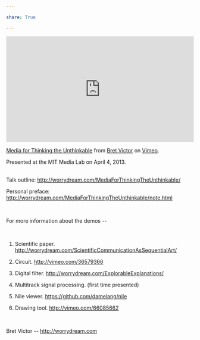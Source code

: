 ---  
share: True  
---  
<div style="padding:56.25% 0 0 0;position:relative;"><iframe src="https://player.vimeo.com/video/67076984?h=f57f26cc02&portrait=0" style="position:absolute;top:0;left:0;width:100%;height:100%;" frameborder="0" allow="autoplay; fullscreen; picture-in-picture" allowfullscreen></iframe></div><script src="https://player.vimeo.com/api/player.js"></script>  
<p><a href="https://vimeo.com/67076984">Media for Thinking the Unthinkable</a> from <a href="https://vimeo.com/worrydream">Bret Victor</a> on <a href="https://vimeo.com">Vimeo</a>.</p>  
<p>Presented at the MIT Media Lab on April 4, 2013.<br />  
<br />  
Talk outline:  http://worrydream.com/MediaForThinkingTheUnthinkable/<br />  
Personal preface:  http://worrydream.com/MediaForThinkingTheUnthinkable/note.html<br />  
<br />  
For more information about the demos --<br />  
<br />  
1. Scientific paper.  http://worrydream.com/ScientificCommunicationAsSequentialArt/<br />  
2. Circuit.  http://vimeo.com/36579366<br />  
3. Digital filter.  http://worrydream.com/ExplorableExplanations/<br />  
4. Multitrack signal processing. (first time presented)<br />  
5. Nile viewer.  https://github.com/damelang/nile<br />  
6. Drawing tool. http://vimeo.com/66085662<br />  
<br />  
Bret Victor -- http://worrydream.com</p>  
